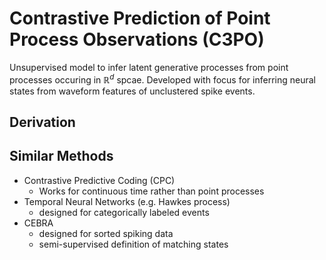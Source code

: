 # Contrastive Prediction of Point Process Observations (C3PO)

Unsupervised model to infer latent generative processes from point processes occuring in $\mathbb{R}^d$ spcae. Developed with focus for inferring neural states from waveform features of
unclustered spike events.

## Derivation


## Similar Methods

- Contrastive Predictive Coding (CPC)
  - Works for continuous time rather than point processes
- Temporal Neural Networks (e.g. Hawkes process)
  - designed for categorically labeled events
- CEBRA
  - designed for sorted spiking data
  - semi-supervised definition of matching states

